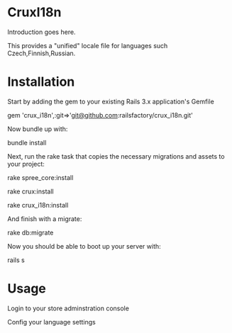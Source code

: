 ﻿CruxI18n
========

Introduction goes here.

This  provides a "unified" locale file for languages such Czech,Finnish,Russian.

Installation
========

Start by adding the gem to your existing Rails 3.x application's Gemfile

gem 'crux_i18n',:git=>'git@github.com:railsfactory/crux_i18n.git'

Now bundle up with:

bundle install

Next, run the rake task that copies the necessary migrations and assets to your project:

rake spree_core:install

rake crux:install

rake crux_i18n:install

And finish with a migrate:

rake db:migrate

Now you should be able to boot up your server with:

rails s  

Usage
========

Login to your store adminstration console

Config your language settings




